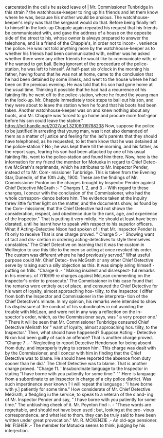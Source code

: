 carcerated in the cells he asked leave of | Mr. Commissioner Tunbridge in this strain ? the watchhouse-keeper to ring up his friends and let them know where he was, because his mother would be anxious. The watchhouse- keeper's reply was that the sergeant would do that. Before being finally left to himself in the lock-up Chapple again repeated his request that his friends be communicated with, and gave the address of a house on the opposite side of the street to his, whose owner is always prepared to answer the telephone, and is a friend of the Chapple's, in order not to incon- . venience the police. He was not told anything more by the watchhouse-keeper as to whether his friends had been communicated with, neither was he asked whether there were any other friends he would like to communicate with, or if he wanted to get bail. Being ignorant of the proceedure of the police-station, he was left to himself. At half-past six o'clock in the morning his father, having found that he was not at home, came to the conclusion that he had been detained by some illness, and went to the house where he had been on the previous evening. He was told that his son had gone home at the usual time. Thinking it possible that he had had a recurrence of his fainting fits he went off to the police-station, where he found the young man in the lock-up. Mr. Chapple immediately took steps to bail out his son, and they were about to leave the station when he found that his boots had been taken. Another watchhouse-keeper was on and knew nothing about any boots, and Mr. Chapple was forced to go home and procure more foot-gear before his son could leave the station." https://hdl.handle.net/2027/uc1.32106019788238 Now, suppose the police to be justified in arresting that young man, was it not also demanded of them as a matter of justice and feeling for the lad's parents that they should have telephoned, as he requested, to let them know that he was detained at the police-station ? No ; he was kept there till the morning, and his father, as the report says, fearing his son had been attacked by one of his usual fainting fits, went to the police-station and found him there. Now, here is the information for my friend the member for Motueka in regard to Chief Detec- tive McGrath's reprimands, which he attributes to Mr. Inspector Pender, instead of to Mr. Com- missioner Tunbridge. This is taken from the Evening Star, Dunedin, of the 10th July, 1900. These are the findings of Mr. Commissioner Ponton on the charges brought by Inspector Pender against Chief Detective MeGrath :- " Charges 1, 2, and 3 .- With regard to these charges, I concur with the conclusion of the Commissioner, who had the whole correspon- dence before him. The evidence taken at the inquiry threw little further light on the matter, and the documents show, as found by the Com- missioner, that the Chief Detective had not shown the consideration, respect, and obedience due to the rank, age, and experience of the Inspector." That is putting it very mildly. He should at least have been disrated, until he learnt how to speak with respect to his superior officers. What if Acting-Detective Nixon had spoken of | that Mr. Inspector Pender is fit only to receive That is one charge proved. " Charge 5 .- ' Showing want of tact and dis- cretion in ordering acting-detectives to style themselves constables.' The Chief Detective on learning that it was the custom in Wellington to use this title to the men so acting at once revoked his order. The custom was different where he had previously served." What useful purpose could Mr. Chief Detec- tive McGrath or any other Chief Detective serve by raising such a silly objection as this. It was simply airing himself -putting on frills. "Charge 6 .- ' Making insolent and disrespect- ful remarks in his memos. of 7/10/99 re charges against McLean commenting on the Inspector's order to prosecute.' The Commissioner in this case found that the remarks were entirely out of place, and censured the Chief Detective for his want of loyalty, almost approaching hos- tility, to the Inspector. I differ from both the Inspector and Commissioner in the interpreta- tion of the Chief Detective's minute. In my opinion, his remarks were intended to show his displeasure at the conduct of his subordinates in not avoiding the trouble with McLean, and were not in any way a reflection on the In- spector's order, which, as the Commissioner says, was ' a very proper one.' " There it will be seen that Mr. Commissioner Tunbridge censured Chief Detective Melirath for " want of loyalty, almost approaching hos. tility, to the Inspector." Then, what should have happened? Suppose Acting - Detective Nixon had been guilty of such an offence? That is another charge proved. "Charge 7 .- ' Neglecting to report Detective Henderson for being absent from duty, and improperly trying to screen him.' This charge was dealt with by the Commissioner, and I concur with him in finding that the Chief Detective was to blame. He should have reported the absence from duty sooner than he did." The Chief Detective was to blame. That is another charge proved. "Charge 11. ' Insubordinate language to the Inspector in stating "I have borne with you patiently for some time." "" Here is language from a subordinate to an Inspector in charge of a city police district. Was such impertinence ever known ? I will repeat the language : "I have borne with y.] patiently for some time." How considerate of Mr. Chief Detective MeGrath, a fledgling iu the service, to speak to a veteran of the s'and- ing of Mr. Inspector Pender and say, " I have borne with you patiently for some time." The unblushing cheek of it. Mr. Poynton find -. - "These words are regrettable, and should not have been used ; but, looking at the pre- vious correspondence. and what led to thom. they can be truly said to have been written under great provocation." Mr. R. MCKENZIE .- An old-age pensioner. Mr. FISHER .- The member for Motucka seems to think, judging by his interjection. 